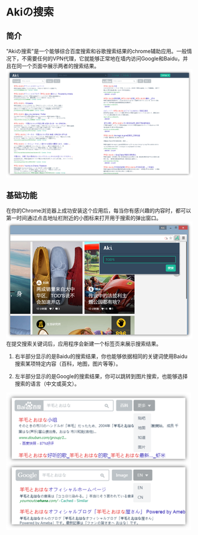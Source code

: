 # Akiの搜索
## 简介
"Akiの搜索"是一个能够综合百度搜索和谷歌搜索结果的chrome辅助应用。一般情况下，不需要任何的VPN代理，它就能够正常地在墙内访问Google和Baidu，并且在同一个页面中展示两者的搜索结果。
![Screen Shot!](https://raw.githubusercontent.com/AkiChen/AkiSearch/master/pic1.png)
## 基础功能
在你的Chrome浏览器上成功安装这个应用后，每当你有感兴趣的内容时，都可以第一时间通过点击地址栏附近的小图标来打开用于搜索的弹出窗口。
![Screen Shot2!](https://raw.githubusercontent.com/AkiChen/AkiSearch/master/pic2.png)
在提交搜索关键词后，应用程序会新建一个标签页来展示搜索结果。

1. 右半部分显示的是Baidu的搜索结果，你也能够依据相同的关键词使用Baidu搜索某项特定内容（百科，地图，图片等等）。

2. 左半部分显示的是Google的搜索结果，你可以跳转到图片搜索，也能够选择搜索的语言（中文或英文）。
<img src="https://raw.githubusercontent.com/AkiChen/AkiSearch/master/pic3.png" alt="alt text" style="width:500px;">
